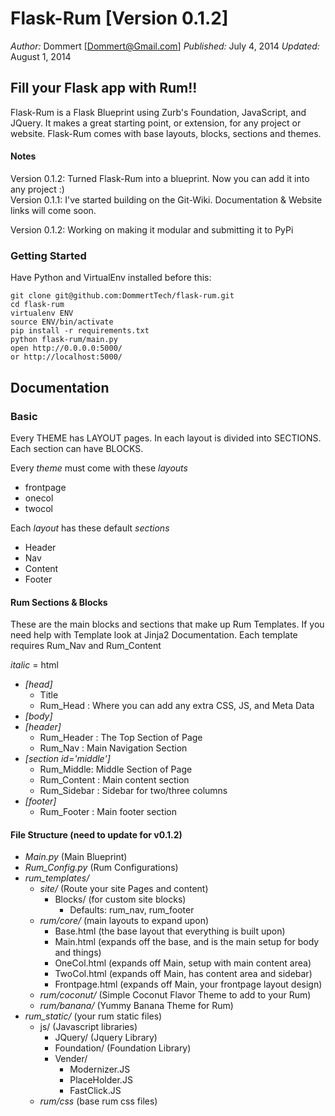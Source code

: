 Flask-Rum [Version 0.1.2]
==============
*Author:* Dommert [Dommert@Gmail.com]
*Published:* July 4, 2014
*Updated:* August 1, 2014


## **Fill your Flask app with Rum!!**

Flask-Rum is a Flask Blueprint using Zurb's Foundation, JavaScript, and JQuery. It makes a great starting point, or extension, for any project or website. Flask-Rum comes with base layouts, blocks, sections and themes. 

#### Notes
Version 0.1.2: Turned Flask-Rum into a blueprint. Now you can add it into any project :)  
Version 0.1.1: I've started building on the Git-Wiki. Documentation & Website links will come soon.

Version 0.1.2: Working on making it modular and submitting it to PyPi

### Getting Started
Have Python and VirtualEnv installed before this:

    git clone git@github.com:DommertTech/flask-rum.git
    cd flask-rum
    virtualenv ENV
    source ENV/bin/activate
    pip install -r requirements.txt
    python flask-rum/main.py
    open http://0.0.0.0:5000/
    or http://localhost:5000/


## Documentation

### Basic
Every THEME has LAYOUT pages. In each layout is divided into SECTIONS. Each section can have BLOCKS.

Every *theme* must come with these *layouts*
* frontpage
* onecol
* twocol
    
Each *layout* has these default *sections*
* Header
* Nav
* Content
* Footer


#### Rum Sections & Blocks
These are the main blocks and sections that make up Rum Templates. If you need help with Template look at Jinja2 Documentation.
Each template requires Rum_Nav and Rum_Content

*italic* = html

* *[head]*
    * Title
    * Rum_Head : Where you can add any extra CSS, JS, and Meta Data
* *[body]*
* *[header]*
    * Rum_Header : The Top Section of Page
    * Rum_Nav : Main Navigation Section
* *[section id='middle']*
    * Rum_Middle: Middle Section of Page
    * Rum_Content : Main content section
    * Rum_Sidebar : Sidebar for two/three columns
* *[footer]*
    * Rum_Footer : Main footer section



#### File Structure (need to update for v0.1.2)
* *Main.py* (Main Blueprint)
* *Rum_Config.py* (Rum Configurations)
* *rum_templates/*
    * *site/* (Route your site Pages and content)
        * Blocks/ (for custom site blocks)  
            * Defaults: rum_nav, rum_footer
    * *rum/core/* (main layouts to expand upon)
        * Base.html (the base layout that everything is built upon)
        * Main.html (expands off the base, and is the main setup for body and things)
        * OneCol.html (expands off Main, setup with main content area)
        * TwoCol.html (expands off Main, has content area and sidebar)
        * Frontpage.html (expands off Main, your frontpage layout design)
    * *rum/coconut/* (Simple Coconut Flavor Theme to add to your Rum)
    * *rum/banana/* (Yummy Banana Theme for Rum)
* *rum_static/* (your rum static files)
    * js/ (Javascript libraries)
        * JQuery/ (Jquery Library)
        * Foundation/ (Foundation Library)
        * Vender/
            * Modernizer.JS
            * PlaceHolder.JS
            * FastClick.JS
    * *rum/css* (base rum css files)
    





